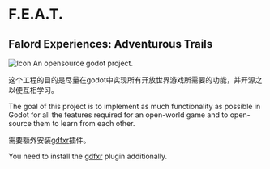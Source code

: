 # F.E.A.T.
## Falord Experiences: Adventurous Trails
![Icon](/icon.svg "F.E.A.T.")
An opensource godot project.<br>

这个工程的目的是尽量在godot中实现所有开放世界游戏所需要的功能，并开源之以便互相学习。

The goal of this project is to implement as much functionality as possible in Godot for all the features required for an open-world game and to open-source them to learn from each other.

需要额外安装[gdfxr](https://github.com/timothyqiu/gdfxr/tree/godot-4/addons/gdfxr)插件。

You need to install the [gdfxr](https://github.com/timothyqiu/gdfxr/tree/godot-4/addons/gdfxr) plugin additionally.